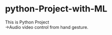 # python-Project-with-ML
  This is Python Project 
  <br>
  ->Audio video control from hand gesture. 
